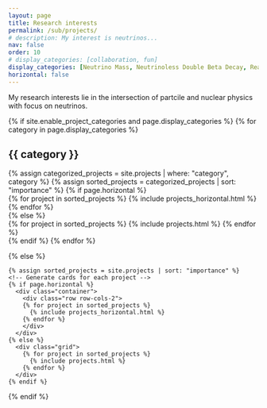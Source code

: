 ```yaml
---
layout: page
title: Research interests
permalink: /sub/projects/
# description: My interest is neutrinos...
nav: false
order: 10
# display_categories: [collaboration, fun]
display_categories: [Neutrino Mass, Neutrinoless Double Beta Decay, Reactor Neutrinos]
horizontal: false
---
```


My research interests lie in the intersection of partcile and nuclear physics with focus on neutrinos. 
<div class="projects">
  {% if site.enable_project_categories and page.display_categories %}
  <!-- Display categorized projects -->
    {% for category in page.display_categories %}
      <h2 class="category">{{ category }}</h2>
      <!-- k;jsd fkljsd fls dfjklsdh fjkhs fksh fjksh fkjsh jhsjhkhsfuiy sduofhs dolghdsofgiuw pdfueruoty;cj;lshfsjdy fiowuf;sjdhfo;isdfu i -->
      {% assign categorized_projects = site.projects | where: "category", category %}
      {% assign sorted_projects = categorized_projects | sort: "importance" %}
      <!-- Generate cards for each project -->
      {% if page.horizontal %}
        <div class="container">
          <div class="row row-cols-2">
          {% for project in sorted_projects %}
            {% include projects_horizontal.html %}
          {% endfor %}
          </div>
        </div>
      {% else %}
        <div class="grid">
          {% for project in sorted_projects %}
            {% include projects.html %}
          {% endfor %}
        </div>
      {% endif %}
    {% endfor %}

  {% else %}
  <!-- Display projects without categories -->
    {% assign sorted_projects = site.projects | sort: "importance" %}
    <!-- Generate cards for each project -->
    {% if page.horizontal %}
      <div class="container">
        <div class="row row-cols-2">
        {% for project in sorted_projects %}
          {% include projects_horizontal.html %}
        {% endfor %}
        </div>
      </div>
    {% else %}
      <div class="grid">
        {% for project in sorted_projects %}
          {% include projects.html %}
        {% endfor %}
      </div>
    {% endif %}

  {% endif %}

</div>
